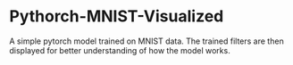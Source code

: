 # Pythorch-MNIST-Visualized
A simple pytorch model trained on MNIST data. The trained filters are then displayed for better understanding of how the model works.
